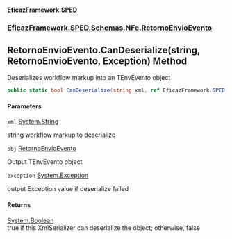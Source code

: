 #### [EficazFramework.SPED](EficazFrameworkSPED.md 'EficazFramework SPED')
### [EficazFramework.SPED.Schemas.NFe](EficazFramework.SPED.Schemas.NFe.md 'EficazFramework.SPED.Schemas.NFe').[RetornoEnvioEvento](EficazFramework.SPED.Schemas.NFe/RetornoEnvioEvento.md 'EficazFramework.SPED.Schemas.NFe.RetornoEnvioEvento')

## RetornoEnvioEvento.CanDeserialize(string, RetornoEnvioEvento, Exception) Method

Deserializes workflow markup into an TEnvEvento object

```csharp
public static bool CanDeserialize(string xml, ref EficazFramework.SPED.Schemas.NFe.RetornoEnvioEvento obj, ref System.Exception exception);
```
#### Parameters

<a name='EficazFramework.SPED.Schemas.NFe.RetornoEnvioEvento.CanDeserialize(string,EficazFramework.SPED.Schemas.NFe.RetornoEnvioEvento,System.Exception).xml'></a>

`xml` [System.String](https://docs.microsoft.com/en-us/dotnet/api/System.String 'System.String')

string workflow markup to deserialize

<a name='EficazFramework.SPED.Schemas.NFe.RetornoEnvioEvento.CanDeserialize(string,EficazFramework.SPED.Schemas.NFe.RetornoEnvioEvento,System.Exception).obj'></a>

`obj` [RetornoEnvioEvento](EficazFramework.SPED.Schemas.NFe/RetornoEnvioEvento.md 'EficazFramework.SPED.Schemas.NFe.RetornoEnvioEvento')

Output TEnvEvento object

<a name='EficazFramework.SPED.Schemas.NFe.RetornoEnvioEvento.CanDeserialize(string,EficazFramework.SPED.Schemas.NFe.RetornoEnvioEvento,System.Exception).exception'></a>

`exception` [System.Exception](https://docs.microsoft.com/en-us/dotnet/api/System.Exception 'System.Exception')

output Exception value if deserialize failed

#### Returns
[System.Boolean](https://docs.microsoft.com/en-us/dotnet/api/System.Boolean 'System.Boolean')  
true if this XmlSerializer can deserialize the object; otherwise, false